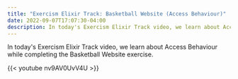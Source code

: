 ```yaml
---
title: "Exercism Elixir Track: Basketball Website (Access Behaviour)"
date: 2022-09-07T17:07:30-04:00
description: In today's Exercism Elixir Track video, we learn about Access Behaviour while completing the Basketball Website exercise.
---
```


In today's Exercism Elixir Track video, we learn about Access Behaviour while completing the Basketball Website exercise.

{{< youtube nv9AV0UvV4U >}}
